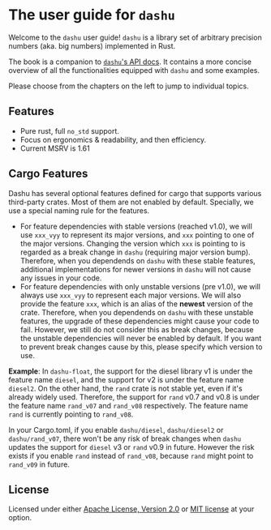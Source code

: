 # The user guide for `dashu`

Welcome to the `dashu` user guide! `dashu` is a library set of arbitrary precision numbers (aka. big numbers) implemented in Rust.

The book is a companion to [`dashu`'s API docs](https://docs.rs/dashu/latest/dashu/). It contains a more concise overview of all the functionalities equipped with `dashu` and some examples.

Please choose from the chapters on the left to jump to individual topics.

## Features

- Pure rust, full `no_std` support.
- Focus on ergonomics & readability, and then efficiency.
- Current MSRV is 1.61

## Cargo Features

Dashu has several optional features defined for cargo that supports various third-party crates. Most of them are not enabled by default. Specially, we use a special naming rule for the features.
- For feature dependencies with stable versions (reached v1.0), we will use `xxx_vyy` to represent its major versions, and `xxx` pointing to one of the major versions. Changing the version which `xxx` is pointing to is regarded as a break change in `dashu` (requiring major version bump). Therefore, when you dependends on `dashu` with these stable features, additional implementations for newer versions in `dashu` will not cause any issues in your code.
- For feature dependencies with only unstable versions (pre v1.0), we will always use `xxx_vyy` to represent each major versions. We will also provide the feature `xxx`, which is an alias of the **newest** version of the crate. Therefore, when you dependends on `dashu` with these unstable features, the upgrade of these dependencies might cause your code to fail. However, we still do not consider this as break changes, because the unstable dependencies will never be enabled by default. If you want to prevent break changes cause by this, please specify which version to use.

**Example**: In `dashu-float`, the support for the diesel library v1 is under the feature name `diesel`, and the support for v2 is under the feature name `diesel2`. On the other hand, the `rand` crate is not stable yet, even if it's already widely used. Therefore, the support for `rand` v0.7 and v0.8 is under the feature name `rand_v07` and `rand_v08` respectively. The feature name `rand` is currently pointing to `rand_v08`.

In your Cargo.toml, if you enable `dashu/diesel`, `dashu/diesel2` or `dashu/rand_v07`, there won't be any risk of break changes when `dashu` updates the support for `diesel` v3 or `rand` v0.9 in future. However the risk exists if you enable `rand` instead of `rand_v08`, because `rand` might point to `rand_v09` in future.

## License

Licensed under either [Apache License, Version 2.0](https://www.apache.org/licenses/LICENSE-2.0) or [MIT license](https://opensource.org/licenses/MIT) at your option.

